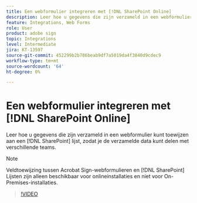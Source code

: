```yaml
---
title: Een webformulier integreren met [!DNL SharePoint Online]
description: Leer hoe u gegevens die zijn verzameld in een webformulier kunt toewijzen aan een [!DNL SharePoint] list
feature: Integrations, Web Forms
role: User
product: adobe sign
topic: Integrations
level: Intermediate
jira: KT-13597
source-git-commit: 452299b2b786beab9df7a5019da4f3840d9cdec9
workflow-type: tm+mt
source-wordcount: '64'
ht-degree: 0%

---
```


# Een webformulier integreren met [!DNL SharePoint Online]

Leer hoe u gegevens die zijn verzameld in een webformulier kunt toewijzen aan een [!DNL SharePoint] lijst, zodat je de verzamelde data kunt delen met verschillende teams.

>[!NOTE]
>
>Veldtoewijzing tussen Acrobat Sign-webformulieren en [!DNL SharePoint] Lijsten zijn alleen beschikbaar voor onlineinstallaties en niet voor On-Premises-installaties.

>[!VIDEO](https://video.tv.adobe.com/v/3421616?quality=12&learn=on&hidetitle=true)


